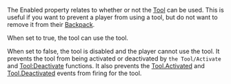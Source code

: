 The Enabled property relates to whether or not the [Tool](https://developer.roblox.com/en-us/api-reference/class/Tool) can be used. This is useful if you want to prevent a player from using a tool, but do not want to remove it from their [Backpack](https://developer.roblox.com/en-us/api-reference/class/Backpack).

When set to true, the tool can use the tool.

When set to false, the tool is disabled and the player cannot use the tool. It prevents the tool from being activated or deactivated by `the Tool/Activate` and [Tool:Deactivate](https://developer.roblox.com/en-us/api-reference/function/Tool/Deactivate) functions. It also prevents the [Tool.Activated](https://developer.roblox.com/en-us/api-reference/event/Tool/Activated) and [Tool.Deactivated](https://developer.roblox.com/en-us/api-reference/event/Tool/Deactivated) events from firing for the tool.